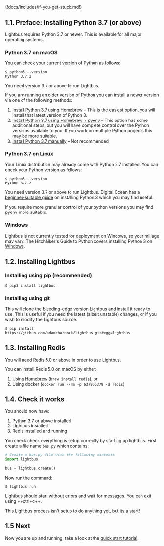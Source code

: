 {!docs/includes/if-you-get-stuck.md!}

## 1.1. Preface: Installing Python 3.7 (or above)

Lightbus requires Python 3.7 or newer. This is available
for all major operating systems.

### Python 3.7 on macOS

You can check your current version of Python as follows:

    $ python3 --version
    Python 3.7.2

You need version 3.7 or above to run Lightbus.

If you are running an older version of Python you can install a newer
version via one of the following methods:

1. [Install Python 3.7 using Homebrew][vincent] – This is the easiest option, you will
   install that latest version of Python 3.
2. [Install Python 3.7 using Homebrew + pyenv][gardner] – This option has some additional
   steps, but you will have complete control over the Python versions available to you.
   If you work on multiple Python projects this may be more suitable.
3. [Install Python 3.7 manually][download] – Not recommended

### Python 3.7 on Linux

Your Linux distribution may already come with Python 3.7 installed. You can check your
Python version as follows:

    $ python3 --version
    Python 3.7.2

You need version 3.7 or above to run Lightbus. Digital Ocean has a
[beginner-suitable guide][digital-ocean] on installing Python 3 which you may find useful.

If you require more granular control of your python versions you may find [pyenv] more suitable.

### Windows

Lightbus is not currently tested for deployment on Windows, so your millage may vary.
The Hitchhiker's Guide to Python covers [installing Python 3 on Windows][god-help-you].

## 1.2. Installing Lightbus

### Installing using pip (recommended)

    $ pip3 install lightbus

### Installing using git

This will clone the bleeding-edge version Lightbus and install it ready to use. This is useful
if you need the latest (albeit unstable) changes, or if you wish to modify the Lightbus source.

    $ pip install https://github.com/adamcharnock/lightbus.git#egg=lightbus

## 1.3. Installing Redis

You will need Redis 5.0 or above in order to use Lightbus.

You can install Redis 5.0 on macOS by either:

1. Using [Homebrew] (`brew install redis`), or
2. Using docker (`docker run --rm -p 6379:6379 -d redis`) 

## 1.4. Check it works

You should now have:

1. Python 3.7 or above installed
2. Lightbus installed
3. Redis installed and running

You check check everything is setup correctly by starting up lightbus. First create a file 
name `bus.py` which contains:

```python
# Create a bus.py file with the following contents
import lightbus

bus = lightbus.create()
```

Now run the command:

    $ lightbus run

Lightbus should start without errors and wait for messages.
You can exit using ++ctrl+c++.

This Lightbus process isn't setup to do anything yet, but its a start!

## 1.5 Next

Now you are up and running, take a look at the [quick start tutorial].

[vincent]: https://wsvincent.com/install-python3-mac/
[gardner]: https://medium.com/@jordanthomasg/python-development-on-macos-with-pyenv-2509c694a808
[Homebrew]: https://brew.sh/
[pyenv]: https://github.com/pyenv/pyenv
[download]: https://www.python.org/downloads/mac-osx/
[digital-ocean]: https://www.digitalocean.com/community/tutorials/how-to-install-python-3-and-set-up-a-local-programming-environment-on-ubuntu-16-04
[god-help-you]: http://docs.python-guide.org/en/latest/starting/install3/win/
[Redis]: https://redis.io/
<!-- Seriously, the Python docs for asyncio are scary. Let's link to something nicer -->
[asyncio]: https://hackernoon.com/asyncio-for-the-working-python-developer-5c468e6e2e8e
[type hinting]: https://docs.python.org/3/library/typing.html
[quick start tutorial]: quick-start.md
